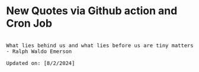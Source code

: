 # New Quotes via Github action and Cron Job

<pre>
<!-- #quote -->
What lies behind us and what lies before us are tiny matters compared to what lies within us.
- Ralph Waldo Emerson

Updated on: [8/2/2024]
<!-- #quoteEnd -->
</pre>
